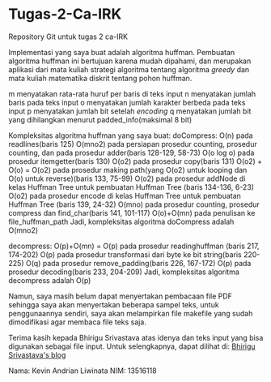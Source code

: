 # Tugas-2-Ca-IRK
Repository Git untuk tugas 2 ca-IRK

Implementasi yang saya buat adalah algoritma huffman. Pembuatan algoritma huffman ini bertujuan karena mudah dipahami, dan merupakan aplikasi dari mata kuliah strategi algoritma tentang algoritma *greedy* dan mata kuliah matematika diskrit tentang pohon huffman.

m menyatakan rata-rata huruf per baris di teks input
n menyatakan jumlah baris pada teks input
o menyatakan jumlah karakter berbeda pada teks input
p menyatakan jumlah bit setelah *encoding*
q menyatakan jumlah bit yang dihilangkan menurut padded_info(maksimal 8 bit)

Kompleksitas algoritma huffman yang saya buat:
doCompress:
O(n) pada readlines(baris 125)
O(mno2) pada persiapan prosedur counting, prosedur counting, dan pada prosedur adder(baris 128-129, 58-73)
O(o log o) pada prosedur itemgetter(baris 130)
O(o2) pada prosedur copy(baris 131)
O(o2) + O(o) = O(o2) pada prosedur making path(yang O(o2)  untuk looping dan O(o) untuk reverse)(baris 133, 75-99)
O(o2) pada prosedur addNode di kelas Huffman Tree untuk pembuatan Huffman Tree (baris 134-136, 6-23)
O(o2) pada prosedur encode di kelas Huffman Tree untuk pembuatan Huffman Tree (baris 139, 24-32)
O(mno) pada prosedur counting, prosedur compress dan find_char(baris 141, 101-117)
O(o)+O(mn) pada penulisan ke file_huffman_path
Jadi, kompleksitas algoritma doCompress adalah O(mno2)

decompress:
O(p)+O(mn) = O(p) pada prosedur readinghuffman (baris 217, 174-202)
O(p) pada prosedur transformasi dari byte ke bit string(baris 220-225)
O(q) pada prosedur remove_padding(baris 226, 167-172)
O(p) pada prosedur decoding(baris 233, 204-209)
Jadi, kompleksitas algoritma decompress adalah O(p)

Namun, saya masih belum dapat menyertakan pembacaan file PDF sehingga saya akan menyertakan beberapa sampel teks, untuk penggunaannya sendiri, saya akan melampirkan file makefile yang sudah dimodifikasi agar membaca file teks saja.

Terima kasih kepada Bhirigu Srivastava atas idenya dan teks input yang bisa digunakan sebagai file input. Untuk selengkapnya, dapat dilihat di: [Bhirigu Srivastava's blog](http://bhrigu.me/blog/2017/01/17/huffman-coding-python-implementation/)

Nama: Kevin Andrian Liwinata
NIM: 13516118
